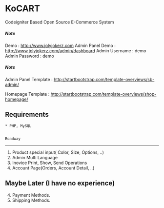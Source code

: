 KoCART
============================
Codeigniter Based Open Source E-Commerce System

##### Note
Demo : http://www.jolyjokerz.com
Admin Panel Demo : http://www.jolyjokerz.com/admin/dashboard
Admin Username : demo
Admin Password : demo

##### Note
Admin Panel Template : http://startbootstrap.com/template-overviews/sb-admin/

Homepage Template    : http://startbootstrap.com/template-overviews/shop-homepage/

Requirements
------------- 
    * PHP, MySQL
	
	
	Roadway
-------------
1. Product special input( Color, Size, Options, ..)
2. Admin Multi Language
3. Inovice Print, Show, Send Operations
4. Account Page(Orders, Account Detail, ..)

Maybe Later (I have no experience)
-------------------------
4. Payment Methods.
5. Shipping Methods.


    
